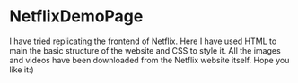 # NetflixDemoPage
I have tried replicating the frontend of Netflix. Here I have used HTML to main the basic structure of the website and CSS to style it. 
All the images and videos have been downloaded from the Netflix website itself. Hope you like it:)
